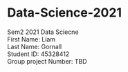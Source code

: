 # Data-Science-2021
Sem2 2021 Data Sciecne <br>
First Name: Liam <br>
Last Name: Gornall <br>
Student ID: 45328412 <br>
Group project Number: TBD
